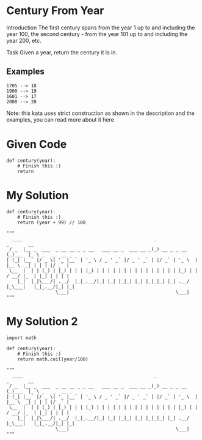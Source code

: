 # Century From Year

Introduction
The first century spans from the year 1 up to and including the year 100, the second century - from the year 101 up to and including the year 200, etc.

Task
Given a year, return the century it is in.

## Examples
```
1705 --> 18
1900 --> 19
1601 --> 17
2000 --> 20
```

Note: this kata uses strict construction as shown in the description and the examples, you can read more about it here

# Given Code

```{python}
def century(year):
    # Finish this :)
    return
```

# My Solution

```{python}
def century(year):
    # Finish this :)
    return (year + 99) // 100

"""
  ____                                                _               _       __              
 / _  |__ _  ___  _ __ __ _ _ __   ___ __ _  ___ __ _(_) __ _ _ __   (_)___  |_ \ _   _  __ _ 
| (_| |__` |/ _ \| '_ |__` | '_ \ / _ ' _` |/ _ ' _` | |/ _` | '_ \  | |__ \  _| | | | |/ _` |
 \__  |  | | (_) | |_) | | | |_) | | | | | | | | | | | | | | | |_) | | / __/ |_  | |_| | | | |
    |_|  |_|\___/| .__/  |_|_.__/|_| |_| |_|_| |_| |_|_|_| |_| .__/  |_\___|   |_|_.__/|_| |_|
                  \___|                                       \___|                           
"""
```


# My Solution 2

```{python}
import math

def century(year):
    # Finish this :)
    return math.ceil(year/100)

"""
  ____                                                _               _       __              
 / _  |__ _  ___  _ __ __ _ _ __   ___ __ _  ___ __ _(_) __ _ _ __   (_)___  |_ \ _   _  __ _ 
| (_| |__` |/ _ \| '_ |__` | '_ \ / _ ' _` |/ _ ' _` | |/ _` | '_ \  | |__ \  _| | | | |/ _` |
 \__  |  | | (_) | |_) | | | |_) | | | | | | | | | | | | | | | |_) | | / __/ |_  | |_| | | | |
    |_|  |_|\___/| .__/  |_|_.__/|_| |_| |_|_| |_| |_|_|_| |_| .__/  |_\___|   |_|_.__/|_| |_|
                  \___|                                       \___|                           
"""
```
